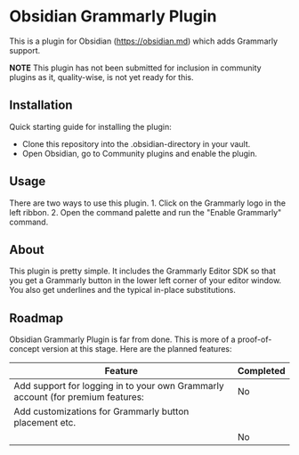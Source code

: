 # Obsidian Grammarly Plugin 

This is a plugin for Obsidian (https://obsidian.md) which adds Grammarly support.


**NOTE** This plugin has not been submitted for inclusion in community plugins as it, quality-wise, is not yet ready for this.

## Installation 

Quick starting guide for installing the plugin:
- Clone this repository into the .obsidian-directory in your vault.
- Open Obsidian, go to Community plugins and enable the plugin.

## Usage

There are two ways to use this plugin.
1.
Click on the Grammarly logo in the left ribbon.
2.
Open the command palette and run the "Enable Grammarly" command.

## About
This plugin is pretty simple.
It includes the Grammarly Editor SDK so that you get a Grammarly button in the lower left corner of your editor window.
You also get underlines and the typical in-place substitutions.

## Roadmap
Obsidian Grammarly Plugin is far from done.
This is more of a proof-of-concept version at this stage.
Here are the planned features:

| Feature                                                                         | Completed |
|---------------------------------------------------------------------------------|-----------|
| Add support for logging in to your own Grammarly account (for premium features: | No        |
| Add customizations for Grammarly button placement etc.
                         | No        |



